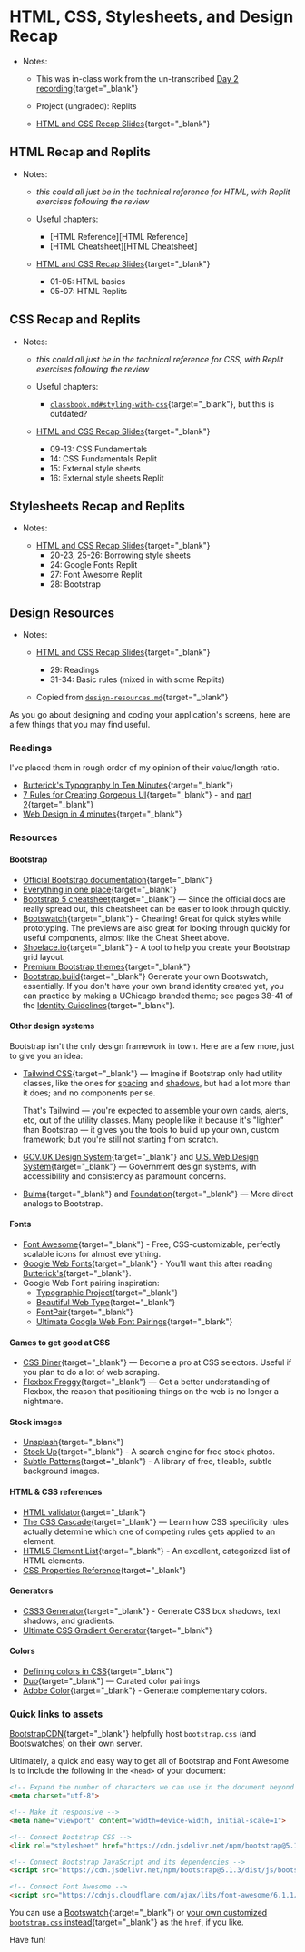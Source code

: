 # HTML, CSS, Stylesheets, and Design Recap 

- Notes:

  - This was in-class work from the un-transcribed [Day 2 recording](https://uchicago.hosted.panopto.com/Panopto/Pages/Viewer.aspx?id=e657b973-16a5-4daf-80fc-aebc013d125a){target="_blank"}

  - Project (ungraded): Replits

  - [HTML and CSS Recap Slides](https://firstdraft.slides.com/raghubetina/html-and-css-recap?token=8gU8ghvw){target="_blank"}

## HTML Recap and Replits

- Notes:

  - *this could all just be in the technical reference for HTML, with Replit exercises following the review*

  - Useful chapters:

    - [HTML Reference][HTML Reference]
    - [HTML Cheatsheet][HTML Cheatsheet]

  - [HTML and CSS Recap Slides](https://firstdraft.slides.com/raghubetina/html-and-css-recap?token=8gU8ghvw){target="_blank"}
    - 01-05: HTML basics
    - 05-07: HTML Replits

## CSS Recap and Replits

- Notes:

  - *this could all just be in the technical reference for CSS, with Replit exercises following the review*

  - Useful chapters:

    - [`classbook.md#styling-with-css`](https://github.com/firstdraft/appdev-chapters/blob/benp-edits/classbook.md#styling-with-css){target="_blank"}, but this is outdated?

  - [HTML and CSS Recap Slides](https://firstdraft.slides.com/raghubetina/html-and-css-recap?token=8gU8ghvw){target="_blank"}
    - 09-13: CSS Fundamentals
    - 14: CSS Fundamentals Replit
    - 15: External style sheets
    - 16: External style sheets Replit

## Stylesheets Recap and Replits

- Notes: 

  - [HTML and CSS Recap Slides](https://firstdraft.slides.com/raghubetina/html-and-css-recap?token=8gU8ghvw){target="_blank"}
    - 20-23, 25-26: Borrowing style sheets
    - 24: Google Fonts Replit
    - 27: Font Awesome Replit
    - 28: Bootstrap
    

## Design Resources

- Notes:

  - [HTML and CSS Recap Slides](https://firstdraft.slides.com/raghubetina/html-and-css-recap?token=8gU8ghvw){target="_blank"}
    - 29: Readings
    - 31-34: Basic rules (mixed in with some Replits)

  - Copied from [`design-resources.md`](https://github.com/firstdraft/appdev-chapters/blob/benp-edits/design-resources.md){target="_blank"}

As you go about designing and coding your application's screens, here are a few things that you may find useful.

### Readings

I've placed them in rough order of my opinion of their value/length ratio.

 - [Butterick's Typography In Ten Minutes](http://practicaltypography.com/typography-in-ten-minutes.html){target="_blank"}
 - [7 Rules for Creating Gorgeous UI](https://learnui.design/blog/7-rules-for-creating-gorgeous-ui-part-1.html){target="_blank"} - and [part 2](https://learnui.design/blog/7-rules-for-creating-gorgeous-ui-part-2.html#rule-4-learn-the-methods-of-overlaying-text-on-images){target="_blank"}
 - [Web Design in 4 minutes](http://jgthms.com/web-design-in-4-minutes/){target="_blank"}
 
### Resources

#### Bootstrap

 - [Official Bootstrap documentation](http://getbootstrap.com/components/){target="_blank"}
 - [Everything in one place](https://getbootstrap.com/docs/5.2/examples/cheatsheet/){target="_blank"}
 - [Bootstrap 5 cheatsheet](https://bootstrap-cheatsheet.themeselection.com/){target="_blank"} — Since the official docs are really spread out, this cheatsheet can be easier to look through quickly.
 - [Bootswatch](http://bootswatch.com){target="_blank"} - Cheating! Great for quick styles while prototyping. The previews are also great for looking through quickly for useful components, almost like the Cheat Sheet above.
 - [Shoelace.io](http://shoelace.io){target="_blank"} - A tool to help you create your Bootstrap grid layout.
 - [Premium Bootstrap themes](https://themes.getbootstrap.com/){target="_blank"}
 - [Bootstrap.build](https://bootstrap.build/app){target="_blank"} Generate your own Bootswatch, essentially. If you don't have your own brand identity created yet, you can practice by making a UChicago branded theme; see pages 38-41 of the [Identity Guidelines](https://news.uchicago.edu/sites/default/files/attachments/_uchicago.identity.guidelines.pdf){target="_blank"}.

#### Other design systems

Bootstrap isn't the only design framework in town. Here are a few more, just to give you an idea:

 - [Tailwind CSS](https://tailwindcss.com/components/cards){target="_blank"} — Imagine if Bootstrap only had utility classes, like the ones for [spacing](https://getbootstrap.com/docs/4.4/utilities/spacing/) and [shadows](https://getbootstrap.com/docs/4.4/utilities/shadows/), but had a lot more than it does; and no components per se.

    That's Tailwind — you're expected to assemble your own cards, alerts, etc, out of the utility classes. Many people like it because it's "lighter" than Bootstrap — it gives you the tools to build up your own, custom framework; but you're still not starting from scratch.
 - [GOV.UK Design System](https://design-system.service.gov.uk/){target="_blank"} and [U.S. Web Design System](https://designsystem.digital.gov/){target="_blank"} — Government design systems, with accessibility and consistency as paramount concerns.
 - [Bulma](https://bulma.io/documentation/components/card/){target="_blank"} and [Foundation](https://get.foundation/sites/docs/card.html){target="_blank"} — More direct analogs to Bootstrap.


#### Fonts

 - [Font Awesome](https://fontawesome.com/search?m=free){target="_blank"} - Free, CSS-customizable, perfectly scalable icons for almost everything.
 - [Google Web Fonts](https://www.google.com/fonts){target="_blank"} - You'll want this after reading [Butterick's](http://practicaltypography.com/typography-in-ten-minutes.html){target="_blank"}.
 - Google Web Font pairing inspiration:
    - [Typographic Project](http://femmebot.github.io/google-type/){target="_blank"}
    - [Beautiful Web Type](http://hellohappy.org/beautiful-web-type/?1){target="_blank"} 
    - [FontPair](https://fontpair.co/){target="_blank"}
    - [Ultimate Google Web Font Pairings](https://www.reliablepsd.com/ultimate-google-font-pairings/){target="_blank"}

#### Games to get good at CSS

 - [CSS Diner](https://flukeout.github.io/){target="_blank"} — Become a pro at CSS selectors. Useful if you plan to do a lot of web scraping.
 - [Flexbox Froggy](https://flexboxfroggy.com/){target="_blank"} — Get a better understanding of Flexbox, the reason that positioning things on the web is no longer a nightmare.

#### Stock images

 - [Unsplash](https://unsplash.com/){target="_blank"}
 - [Stock Up](http://www.sitebuilderreport.com/stock-up){target="_blank"} - A search engine for free stock photos.
 - [Subtle Patterns](http://subtlepatterns.com){target="_blank"} - A library of free, tileable, subtle background images.
  
#### HTML & CSS references

 - [HTML validator](https://validator.w3.org/#validate_by_input){target="_blank"}
 - [The CSS Cascade](https://wattenberger.com/blog/css-cascade){target="_blank"} — Learn how CSS specificity rules actually determine which one of competing rules gets applied to an element.
 - [HTML5 Element List](https://developer.mozilla.org/en-US/docs/Web/Guide/HTML/HTML5/HTML5_element_list){target="_blank"} - An excellent, categorized list of HTML elements.
 - [CSS Properties Reference](https://developer.mozilla.org/en-US/docs/Web/CSS/CSS_Properties_Reference){target="_blank"}

#### Generators

 - [CSS3 Generator](http://css3gen.com/box-shadow/){target="_blank"} - Generate CSS box shadows, text shadows, and gradients. 
 - [Ultimate CSS Gradient Generator](https://www.colorzilla.com/gradient-editor/){target="_blank"}

#### Colors

 - [Defining colors in CSS](http://web.simmons.edu/~grovesd/comm244/notes/week3/css-colors){target="_blank"}
 - [Duo](https://duo.alexpate.uk/){target="_blank"} — Curated color pairings
 - [Adobe Color](http://color.adobe.com){target="_blank"} - Generate complementary colors.

### Quick links to assets

[BootstrapCDN](https://www.bootstrapcdn.com/){target="_blank"} helpfully host `bootstrap.css` (and Bootswatches) on their own server.

Ultimately, a quick and easy way to get all of Bootstrap and Font Awesome is to include the following in the `<head>` of your document:

```html
<!-- Expand the number of characters we can use in the document beyond basic ASCII 🎉 -->
<meta charset="utf-8">

<!-- Make it responsive -->
<meta name="viewport" content="width=device-width, initial-scale=1">

<!-- Connect Bootstrap CSS -->
<link rel="stylesheet" href="https://cdn.jsdelivr.net/npm/bootstrap@5.1.3/dist/css/bootstrap.min.css" integrity="sha384-1BmE4kWBq78iYhFldvKuhfTAU6auU8tT94WrHftjDbrCEXSU1oBoqyl2QvZ6jIW3" crossorigin="anonymous">

<!-- Connect Bootstrap JavaScript and its dependencies -->
<script src="https://cdn.jsdelivr.net/npm/bootstrap@5.1.3/dist/js/bootstrap.min.js" integrity="sha384-QJHtvGhmr9XOIpI6YVutG+2QOK9T+ZnN4kzFN1RtK3zEFEIsxhlmWl5/YESvpZ13" crossorigin="anonymous"></script>

<!-- Connect Font Awesome -->
<script src="https://cdnjs.cloudflare.com/ajax/libs/font-awesome/6.1.1/js/all.min.js"></script>
```

You can use a [Bootswatch](http://bootswatch.com){target="_blank"} or [your own customized `bootstrap.css` instead](https://bootstrap.build){target="_blank"} as the `href`, if you like.

Have fun!